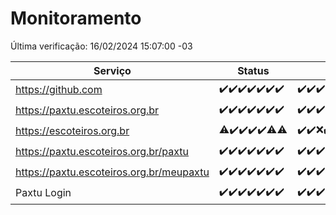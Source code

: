 # Monitoramento

Última verificação: 16/02/2024 15:07:00 -03

|Serviço|Status|Últimas 24h|
|---|---|---|
|https://github.com|<span title="2024-02-09: OK=24">✔️</span><span title="2024-02-10: OK=24">✔️</span><span title="2024-02-11: OK=24">✔️</span><span title="2024-02-12: OK=24">✔️</span><span title="2024-02-13: OK=24">✔️</span><span title="2024-02-14: OK=24">✔️</span><span title="2024-02-15: OK=18">✔️</span>|<span title="15/02/2024 15:08:00 -03 : 200">✔️</span><span title="15/02/2024 16:04:00 -03 : 200">✔️</span><span title="15/02/2024 17:03:00 -03 : 200">✔️</span><span title="15/02/2024 18:04:00 -03 : 200">✔️</span><span title="15/02/2024 19:04:00 -03 : 200">✔️</span><span title="15/02/2024 20:06:00 -03 : 200">✔️</span><span title="15/02/2024 21:29:00 -03 : 200">✔️</span><span title="15/02/2024 22:38:00 -03 : 200">✔️</span><span title="15/02/2024 23:13:00 -03 : 200">✔️</span><span title="16/02/2024 00:08:00 -03 : 200">✔️</span><span title="16/02/2024 01:07:00 -03 : 200">✔️</span><span title="16/02/2024 02:07:00 -03 : 200">✔️</span><span title="16/02/2024 03:08:00 -03 : 200">✔️</span><span title="16/02/2024 04:05:00 -03 : 200">✔️</span><span title="16/02/2024 05:08:00 -03 : 200">✔️</span><span title="16/02/2024 06:06:00 -03 : 200">✔️</span><span title="16/02/2024 07:06:00 -03 : 200">✔️</span><span title="16/02/2024 08:03:00 -03 : 200">✔️</span><span title="16/02/2024 09:10:00 -03 : 200">✔️</span><span title="16/02/2024 10:05:00 -03 : 200">✔️</span><span title="16/02/2024 11:06:00 -03 : 200">✔️</span><span title="16/02/2024 12:06:00 -03 : 200">✔️</span><span title="16/02/2024 13:07:00 -03 : 200">✔️</span><span title="16/02/2024 14:05:00 -03 : 200">✔️</span><span title="16/02/2024 15:07:00 -03 : 200">✔️</span>|
|https://paxtu.escoteiros.org.br|<span title="2024-02-09: OK=24">✔️</span><span title="2024-02-10: OK=24">✔️</span><span title="2024-02-11: OK=24">✔️</span><span title="2024-02-12: OK=24">✔️</span><span title="2024-02-13: OK=24">✔️</span><span title="2024-02-14: OK=24">✔️</span><span title="2024-02-15: OK=18">✔️</span>|<span title="15/02/2024 15:08:00 -03 : 200">✔️</span><span title="15/02/2024 16:04:00 -03 : 200">✔️</span><span title="15/02/2024 17:03:00 -03 : 200">✔️</span><span title="15/02/2024 18:04:00 -03 : 200">✔️</span><span title="15/02/2024 19:04:00 -03 : 200">✔️</span><span title="15/02/2024 20:06:00 -03 : 200">✔️</span><span title="15/02/2024 21:29:00 -03 : 200">✔️</span><span title="15/02/2024 22:38:00 -03 : 200">✔️</span><span title="15/02/2024 23:13:00 -03 : 200">✔️</span><span title="16/02/2024 00:08:00 -03 : 200">✔️</span><span title="16/02/2024 01:07:00 -03 : 200">✔️</span><span title="16/02/2024 02:07:00 -03 : 200">✔️</span><span title="16/02/2024 03:08:00 -03 : 200">✔️</span><span title="16/02/2024 04:05:00 -03 : 200">✔️</span><span title="16/02/2024 05:08:00 -03 : 200">✔️</span><span title="16/02/2024 06:06:00 -03 : 200">✔️</span><span title="16/02/2024 07:06:00 -03 : 200">✔️</span><span title="16/02/2024 08:03:00 -03 : 200">✔️</span><span title="16/02/2024 09:10:00 -03 : 200">✔️</span><span title="16/02/2024 10:05:00 -03 : 200">✔️</span><span title="16/02/2024 11:06:00 -03 : 200">✔️</span><span title="16/02/2024 12:06:00 -03 : 200">✔️</span><span title="16/02/2024 13:07:00 -03 : 200">✔️</span><span title="16/02/2024 14:05:00 -03 : 200">✔️</span><span title="16/02/2024 15:07:00 -03 : 200">✔️</span>|
|https://escoteiros.org.br|<span title="2024-02-09: OK=23, Falhas=1">⚠️</span><span title="2024-02-10: OK=24">✔️</span><span title="2024-02-11: OK=24">✔️</span><span title="2024-02-12: OK=24">✔️</span><span title="2024-02-13: OK=24">✔️</span><span title="2024-02-14: OK=22, Falhas=2">⚠️</span><span title="2024-02-15: OK=17, Falhas=1">⚠️</span>|<span title="15/02/2024 15:08:00 -03 : 200">✔️</span><span title="15/02/2024 16:04:00 -03 : 200">✔️</span><span title="15/02/2024 17:03:00 -03 : 403">❌</span><span title="15/02/2024 18:04:00 -03 : 200">✔️</span><span title="15/02/2024 19:04:00 -03 : 200">✔️</span><span title="15/02/2024 20:06:00 -03 : 200">✔️</span><span title="15/02/2024 21:29:00 -03 : 200">✔️</span><span title="15/02/2024 22:38:00 -03 : 200">✔️</span><span title="15/02/2024 23:13:00 -03 : 200">✔️</span><span title="16/02/2024 00:08:00 -03 : 200">✔️</span><span title="16/02/2024 01:07:00 -03 : 200">✔️</span><span title="16/02/2024 02:07:00 -03 : 200">✔️</span><span title="16/02/2024 03:08:00 -03 : 200">✔️</span><span title="16/02/2024 04:05:00 -03 : 200">✔️</span><span title="16/02/2024 05:08:00 -03 : 200">✔️</span><span title="16/02/2024 06:06:00 -03 : 200">✔️</span><span title="16/02/2024 07:06:00 -03 : 200">✔️</span><span title="16/02/2024 08:03:00 -03 : 200">✔️</span><span title="16/02/2024 09:10:00 -03 : 200">✔️</span><span title="16/02/2024 10:05:00 -03 : 200">✔️</span><span title="16/02/2024 11:06:00 -03 : 200">✔️</span><span title="16/02/2024 12:06:00 -03 : 200">✔️</span><span title="16/02/2024 13:07:00 -03 : 200">✔️</span><span title="16/02/2024 14:05:00 -03 : 200">✔️</span><span title="16/02/2024 15:07:00 -03 : 200">✔️</span>|
|https://paxtu.escoteiros.org.br/paxtu|<span title="2024-02-09: OK=24">✔️</span><span title="2024-02-10: OK=24">✔️</span><span title="2024-02-11: OK=24">✔️</span><span title="2024-02-12: OK=24">✔️</span><span title="2024-02-13: OK=24">✔️</span><span title="2024-02-14: OK=24">✔️</span><span title="2024-02-15: OK=18">✔️</span>|<span title="15/02/2024 15:08:00 -03 : 200">✔️</span><span title="15/02/2024 16:04:00 -03 : 200">✔️</span><span title="15/02/2024 17:03:00 -03 : 200">✔️</span><span title="15/02/2024 18:04:00 -03 : 200">✔️</span><span title="15/02/2024 19:04:00 -03 : 200">✔️</span><span title="15/02/2024 20:06:00 -03 : 200">✔️</span><span title="15/02/2024 21:29:00 -03 : 200">✔️</span><span title="15/02/2024 22:38:00 -03 : 200">✔️</span><span title="15/02/2024 23:13:00 -03 : 200">✔️</span><span title="16/02/2024 00:08:00 -03 : 200">✔️</span><span title="16/02/2024 01:07:00 -03 : 200">✔️</span><span title="16/02/2024 02:07:00 -03 : 200">✔️</span><span title="16/02/2024 03:08:00 -03 : 200">✔️</span><span title="16/02/2024 04:05:00 -03 : 200">✔️</span><span title="16/02/2024 05:08:00 -03 : 200">✔️</span><span title="16/02/2024 06:06:00 -03 : 200">✔️</span><span title="16/02/2024 07:06:00 -03 : 200">✔️</span><span title="16/02/2024 08:03:00 -03 : 200">✔️</span><span title="16/02/2024 09:10:00 -03 : 200">✔️</span><span title="16/02/2024 10:05:00 -03 : 200">✔️</span><span title="16/02/2024 11:06:00 -03 : 200">✔️</span><span title="16/02/2024 12:06:00 -03 : 200">✔️</span><span title="16/02/2024 13:07:00 -03 : 200">✔️</span><span title="16/02/2024 14:05:00 -03 : 200">✔️</span><span title="16/02/2024 15:07:00 -03 : 200">✔️</span>|
|https://paxtu.escoteiros.org.br/meupaxtu|<span title="2024-02-09: OK=24">✔️</span><span title="2024-02-10: OK=24">✔️</span><span title="2024-02-11: OK=24">✔️</span><span title="2024-02-12: OK=24">✔️</span><span title="2024-02-13: OK=24">✔️</span><span title="2024-02-14: OK=24">✔️</span><span title="2024-02-15: OK=18">✔️</span>|<span title="15/02/2024 15:08:00 -03 : 200">✔️</span><span title="15/02/2024 16:04:00 -03 : 200">✔️</span><span title="15/02/2024 17:03:00 -03 : 200">✔️</span><span title="15/02/2024 18:04:00 -03 : 200">✔️</span><span title="15/02/2024 19:04:00 -03 : 200">✔️</span><span title="15/02/2024 20:06:00 -03 : 200">✔️</span><span title="15/02/2024 21:29:00 -03 : 200">✔️</span><span title="15/02/2024 22:38:00 -03 : 200">✔️</span><span title="15/02/2024 23:13:00 -03 : 200">✔️</span><span title="16/02/2024 00:08:00 -03 : 200">✔️</span><span title="16/02/2024 01:07:00 -03 : 200">✔️</span><span title="16/02/2024 02:07:00 -03 : 200">✔️</span><span title="16/02/2024 03:08:00 -03 : 200">✔️</span><span title="16/02/2024 04:05:00 -03 : 200">✔️</span><span title="16/02/2024 05:08:00 -03 : 200">✔️</span><span title="16/02/2024 06:06:00 -03 : 200">✔️</span><span title="16/02/2024 07:06:00 -03 : 200">✔️</span><span title="16/02/2024 08:03:00 -03 : 200">✔️</span><span title="16/02/2024 09:10:00 -03 : 200">✔️</span><span title="16/02/2024 10:05:00 -03 : 200">✔️</span><span title="16/02/2024 11:06:00 -03 : 200">✔️</span><span title="16/02/2024 12:06:00 -03 : 200">✔️</span><span title="16/02/2024 13:07:00 -03 : 200">✔️</span><span title="16/02/2024 14:05:00 -03 : 200">✔️</span><span title="16/02/2024 15:07:00 -03 : 200">✔️</span>|
|Paxtu Login|<span title="2024-02-09: OK=24">✔️</span><span title="2024-02-10: OK=24">✔️</span><span title="2024-02-11: OK=24">✔️</span><span title="2024-02-12: OK=24">✔️</span><span title="2024-02-13: OK=24">✔️</span><span title="2024-02-14: OK=24">✔️</span><span title="2024-02-15: OK=18">✔️</span>|<span title="15/02/2024 15:08:00 -03 : 200">✔️</span><span title="15/02/2024 16:04:00 -03 : 200">✔️</span><span title="15/02/2024 17:03:00 -03 : 200">✔️</span><span title="15/02/2024 18:04:00 -03 : 200">✔️</span><span title="15/02/2024 19:04:00 -03 : 200">✔️</span><span title="15/02/2024 20:06:00 -03 : 200">✔️</span><span title="15/02/2024 21:29:00 -03 : 200">✔️</span><span title="15/02/2024 22:38:00 -03 : 200">✔️</span><span title="15/02/2024 23:13:00 -03 : 200">✔️</span><span title="16/02/2024 00:08:00 -03 : 200">✔️</span><span title="16/02/2024 01:07:00 -03 : 200">✔️</span><span title="16/02/2024 02:07:00 -03 : 200">✔️</span><span title="16/02/2024 03:08:00 -03 : 200">✔️</span><span title="16/02/2024 04:05:00 -03 : 200">✔️</span><span title="16/02/2024 05:08:00 -03 : 200">✔️</span><span title="16/02/2024 06:06:00 -03 : 200">✔️</span><span title="16/02/2024 07:06:00 -03 : 200">✔️</span><span title="16/02/2024 08:03:00 -03 : 200">✔️</span><span title="16/02/2024 09:10:00 -03 : 200">✔️</span><span title="16/02/2024 10:05:00 -03 : 200">✔️</span><span title="16/02/2024 11:06:00 -03 : 200">✔️</span><span title="16/02/2024 12:06:00 -03 : 200">✔️</span><span title="16/02/2024 13:07:00 -03 : 200">✔️</span><span title="16/02/2024 14:05:00 -03 : 200">✔️</span><span title="16/02/2024 15:07:00 -03 : 200">✔️</span>|
